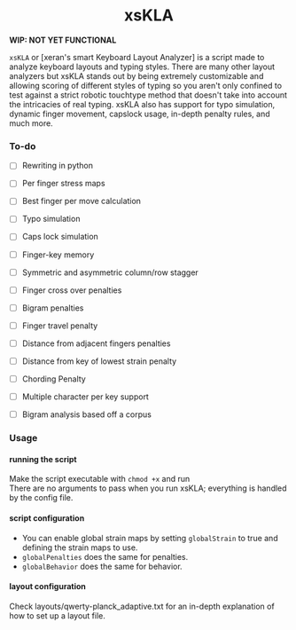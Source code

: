 <h1 align="center">xsKLA</h1>
<b> WIP: NOT YET FUNCTIONAL</b><br>

`xsKLA` or [xeran's smart Keyboard Layout Analyzer] is a script made to analyze keyboard layouts and typing styles. There are many other layout analyzers but xsKLA stands out by being extremely customizable and allowing scoring of different styles of typing so you aren't only confined to test against a strict robotic touchtype method that doesn't take into account the intricacies of real typing. xsKLA also has support for typo simulation, dynamic finger movement, capslock usage, in-depth penalty rules, and much more.


### To-do
- [ ] Rewriting in python
- [ ] Per finger stress maps
- [ ] Best finger per move calculation
- [ ] Typo simulation
- [ ] Caps lock simulation
- [ ] Finger-key memory
- [ ] Symmetric and asymmetric column/row stagger
- [ ] Finger cross over penalties
- [ ] Bigram penalties
- [ ] Finger travel penalty
- [ ] Distance from adjacent fingers penalties
- [ ] Distance from key of lowest strain penalty
- [ ] Chording Penalty
- [ ] Multiple character per key support
- [ ] Bigram analysis based off a corpus


### Usage

#### running the script
Make the script executable with `chmod +x` and run<br>
There are no arguments to pass when you run xsKLA; everything is handled by the config file.

#### script configuration
- You can enable global strain maps by setting `globalStrain` to true and defining the strain maps to use.
- `globalPenalties` does the same for penalties.
- `globalBehavior` does the same for behavior.

#### layout configuration
Check layouts/qwerty-planck_adaptive.txt for an in-depth explanation of how to set up a layout file.
